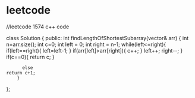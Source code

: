# leetcode
//leetcode 1574 c++ code

class Solution {
public:
    int findLengthOfShortestSubarray(vector<int>& arr) {
        int n=arr.size();
        int c=0;
        int left = 0;
        int right = n-1;
        while(left<=right){
            if(left==right){
                left=left-1;
            }
            if(arr[left]>arr[right]){
                c++;
            }
            left++;
            right--;
        }
        if(c==0){
            return c;
        }

          else  
    return c+1;
        }
    
};
